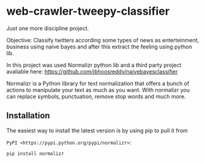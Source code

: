 # web-crawler-tweepy-classifier
Just one more discipline project.

Objective: Classify twitters according some types of news as enterteinment, business using naive bayes and after this extract the feeling using python lib.

In this project was used Normalizr python lib and a third party project avaliable here: https://github.com/jbhoosreddy/naivebayesclassifier

Normalizr is a Python library for text normalization that offers a bunch of actions to manipulate your text as much as you want. With normalizr you can replace symbols, punctuation, remove stop words and much more.

Installation
------------

The easiest way to install the latest version is by using pip to pull it
from 

`PyPI <https://pypi.python.org/pypi/normalizr>`:

    pip install normalizr
